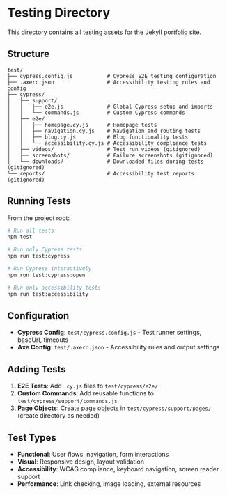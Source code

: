 # Testing Directory

This directory contains all testing assets for the Jekyll portfolio site.

## Structure

```
test/
├── cypress.config.js           # Cypress E2E testing configuration
├── .axerc.json                 # Accessibility testing rules and config
├── cypress/
│   ├── support/
│   │   ├── e2e.js              # Global Cypress setup and imports
│   │   └── commands.js         # Custom Cypress commands
│   ├── e2e/
│   │   ├── homepage.cy.js      # Homepage tests
│   │   ├── navigation.cy.js    # Navigation and routing tests
│   │   ├── blog.cy.js          # Blog functionality tests
│   │   └── accessibility.cy.js # Accessibility compliance tests
│   ├── videos/                 # Test run videos (gitignored)
│   ├── screenshots/            # Failure screenshots (gitignored)
│   └── downloads/              # Downloaded files during tests (gitignored)
└── reports/                    # Accessibility test reports (gitignored)
```

## Running Tests

From the project root:

```bash
# Run all tests
npm test

# Run only Cypress tests
npm run test:cypress

# Run Cypress interactively
npm run test:cypress:open

# Run only accessibility tests
npm run test:accessibility
```

## Configuration

- **Cypress Config**: `test/cypress.config.js` - Test runner settings, baseUrl, timeouts
- **Axe Config**: `test/.axerc.json` - Accessibility rules and output settings

## Adding Tests

1. **E2E Tests**: Add `.cy.js` files to `test/cypress/e2e/`
2. **Custom Commands**: Add reusable functions to `test/cypress/support/commands.js`
3. **Page Objects**: Create page objects in `test/cypress/support/pages/` (create directory as needed)

## Test Types

- **Functional**: User flows, navigation, form interactions
- **Visual**: Responsive design, layout validation
- **Accessibility**: WCAG compliance, keyboard navigation, screen reader support
- **Performance**: Link checking, image loading, external resources